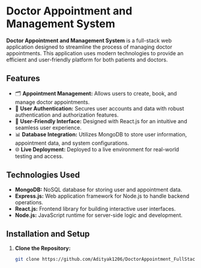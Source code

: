 # Doctor Appointment and Management System

**Doctor Appointment and Management System** is a full-stack web application designed to streamline the process of managing doctor appointments. This application uses modern technologies to provide an efficient and user-friendly platform for both patients and doctors.

## Features

- 🗂️ **Appointment Management:** Allows users to create, book, and manage doctor appointments.
- 🔐 **User Authentication:** Secures user accounts and data with robust authentication and authorization features.
- 🧩 **User-Friendly Interface:** Designed with React.js for an intuitive and seamless user experience.
- 📊 **Database Integration:** Utilizes MongoDB to store user information, appointment data, and system configurations.
- 🌐 **Live Deployment:** Deployed to a live environment for real-world testing and access.

## Technologies Used

- **MongoDB:** NoSQL database for storing user and appointment data.
- **Express.js:** Web application framework for Node.js to handle backend operations.
- **React.js:** Frontend library for building interactive user interfaces.
- **Node.js:** JavaScript runtime for server-side logic and development.

## Installation and Setup

1. **Clone the Repository:**
   ```bash
   git clone https://github.com/Adityak1206/DoctorAppointment_FullStack.git
